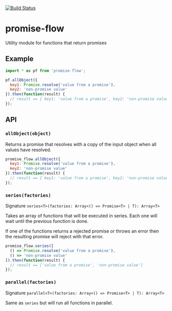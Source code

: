 [![Build Status](https://travis-ci.org/dbrockman/promise-flow.svg?branch=master)](https://travis-ci.org/dbrockman/promise-flow)

# promise-flow

Utility module for functions that return promises


## Example

```js
import * as pf from 'promise-flow';

pf.allObject({
  key1: Promise.resolve('value from a promise'),
  key2: 'non-promise value'
}).then(function(result) {
  // result == { key1: 'value from a promise', key2: 'non-promise value' }
});
```


## API

### `allObject(object)`

Returns a promise that resolves with a copy of the input object when all values have resolved.

```js
promise_flow.allObject({
  key1: Promise.resolve('value from a promise'),
  key2: 'non-promise value'
}).then(function(result) {
  // result == { key1: 'value from a promise', key2: 'non-promise value' }
});
```


### `series(factories)`

Signature `series<T>(factories: Array<() => Promise<T> | T): Array<T>`

Takes an array of functions that will be executed in series. Each one will wait until the previous function is done.

If one of the functions returns a rejected promise or throws an error then the resulting promise will reject with that error.

```js
promise_flow.series([
  () => Promise.resolve('value from a promise'),
  () => 'non-promise value'
]).then(function(result) {
  // result == ['value from a promise', 'non-promise value']
});
```


### `parallel(factories)`

Signature `parallel<T>(factories: Array<() => Promise<T> | T): Array<T>`

Same as `series` but will run all functions in parallel.

